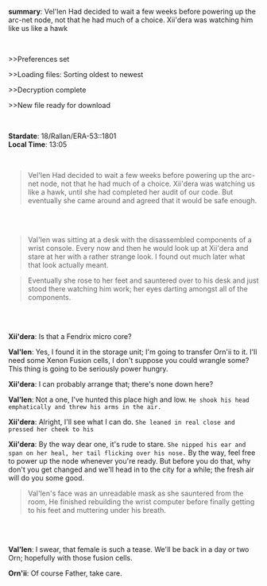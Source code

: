 **summary**: Vel'len Had decided to wait a few weeks before powering up the arc-net node, not that he had much of a choice. Xii'dera was watching him like us like a hawk 

<br>

&gt;&gt;Preferences set 

&gt;&gt;Loading files: Sorting oldest to newest

&gt;&gt;Decryption complete

&gt;&gt;New file ready for download

<br>

**Stardate**: 18/Rallan/ERA-53::1801 <br>
**Local Time**: 13:05

<br>

>Vel'len Had decided to wait a few weeks before powering up the arc-net node, not that he had much of a choice. Xii'dera was watching us like a hawk, until she had completed her audit of our code. But eventually she came around and agreed that it would be safe enough. 

<br>
  <br>

>Val'len was sitting at a desk with the disassembled components of a wrist console. Every now and then he would look up at Xii'dera and stare at her with a rather strange look. I found out much later what that look actually meant. 

>Eventually she rose to her feet and sauntered over to his desk and just stood there watching him work; her eyes darting amongst all of the components. 

<br>
  <br>

**Xii'dera**: Is that a Fendrix micro core?

**Val'len**: Yes, I found it in the storage unit; I'm going to transfer Orn'ii to it. I'll need some Xenon Fusion cells, I don't suppose you could wrangle some? This thing is going to be seriously power hungry.

**Xii'dera**: I can probably arrange that; there's none down here?

**Val'len**: Not a one, I've hunted this place high and low. `He shook his head emphatically and threw his arms in the air.`

**Xii'dera**: Alright, I'll see what I can do. `She leaned in real close and pressed her cheek to his`

**Xii'dera**: By the way dear one, it's rude to stare. `She nipped his ear and span on her heal, her tail flicking over his nose.` By the way, feel free to power up the node whenever you're ready. But before you do that, why don't you get changed and we'll head in to the city for a while; the fresh air will do you some good.

>Val'len's face was an unreadable mask as she sauntered from the room, He finished rebuilding the wrist computer before finally getting to his feet and muttering under his breath.
<br>
  <br>
  
**Val'len**: I swear, that female is such a tease. We'll be back in a day or two Orn; hopefully with those fusion cells.

**Orn'ii**: Of course Father, take care.